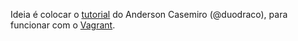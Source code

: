 Ideia é colocar o [tutorial][] do Anderson Casemiro (@duodraco), para funcionar
com o [Vagrant][].

[tutorial]: http://imasters.com.br/linguagens/php/desenvolvimento-php-usando-maquinas-virtuais-fastcgifpm
[Vagrant]: http://vagrantup.com/
